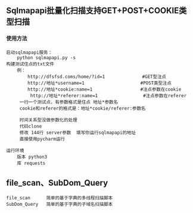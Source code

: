 ## Sqlmapapi批量化扫描支持GET+POST+COOKIE类型扫描

#### 使用方法

~~~
启动sqlmapapi服务：
	python sqlmapapi.py -s
构建测试住点的txt文件
	例：
		http://dfsfsd.coms/home/?id=1              #GET型注点
		http://地址*username=1                     #POST类型注点
		http://地址*cookie:name=1                  #注点参数在cookie 
         http://地址*referer:name=1                 #注点参数在referer 
     一行一个测试点，有参数格式是住点 地址*参数名
     cookie和referer的格式是：地址*cookie/referer:参数名
     
     时间关系型没做参数化的处理
	 代码clone 
	 修改 144行 server参数  填写你运行sqlmapapi的地址
	 直接使用pycharm运行
	 
运行环境
	版本 python3 
	库 requests
~~~

## file_scan、SubDom_Query

~~~
file_scan      简单的基于字典的多线程扫描脚本
SubDom_Query   简单的基于字典的子域名扫描脚本
~~~

